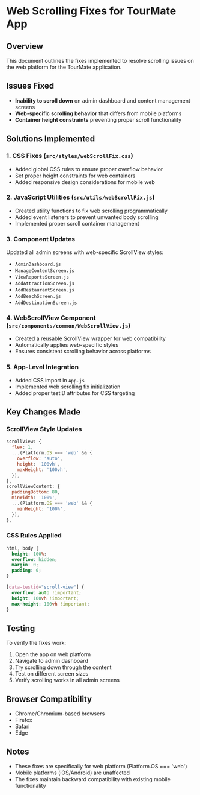 # Web Scrolling Fixes for TourMate App

## Overview
This document outlines the fixes implemented to resolve scrolling issues on the web platform for the TourMate application.

## Issues Fixed
- **Inability to scroll down** on admin dashboard and content management screens
- **Web-specific scrolling behavior** that differs from mobile platforms
- **Container height constraints** preventing proper scroll functionality

## Solutions Implemented

### 1. CSS Fixes (`src/styles/webScrollFix.css`)
- Added global CSS rules to ensure proper overflow behavior
- Set proper height constraints for web containers
- Added responsive design considerations for mobile web

### 2. JavaScript Utilities (`src/utils/webScrollFix.js`)
- Created utility functions to fix web scrolling programmatically
- Added event listeners to prevent unwanted body scrolling
- Implemented proper scroll container management

### 3. Component Updates
Updated all admin screens with web-specific ScrollView styles:
- `AdminDashboard.js`
- `ManageContentScreen.js`
- `ViewReportsScreen.js`
- `AddAttractionScreen.js`
- `AddRestaurantScreen.js`
- `AddBeachScreen.js`
- `AddDestinationScreen.js`

### 4. WebScrollView Component (`src/components/common/WebScrollView.js`)
- Created a reusable ScrollView wrapper for web compatibility
- Automatically applies web-specific styles
- Ensures consistent scrolling behavior across platforms

### 5. App-Level Integration
- Added CSS import in `App.js`
- Implemented web scrolling fix initialization
- Added proper testID attributes for CSS targeting

## Key Changes Made

### ScrollView Style Updates
```javascript
scrollView: {
  flex: 1,
  ...(Platform.OS === 'web' && {
    overflow: 'auto',
    height: '100vh',
    maxHeight: '100vh',
  }),
},
scrollViewContent: {
  paddingBottom: 80,
  minWidth: '100%',
  ...(Platform.OS === 'web' && {
    minHeight: '100%',
  }),
},
```

### CSS Rules Applied
```css
html, body {
  height: 100%;
  overflow: hidden;
  margin: 0;
  padding: 0;
}

[data-testid="scroll-view"] {
  overflow: auto !important;
  height: 100vh !important;
  max-height: 100vh !important;
}
```

## Testing
To verify the fixes work:
1. Open the app on web platform
2. Navigate to admin dashboard
3. Try scrolling down through the content
4. Test on different screen sizes
5. Verify scrolling works in all admin screens

## Browser Compatibility
- Chrome/Chromium-based browsers
- Firefox
- Safari
- Edge

## Notes
- These fixes are specifically for web platform (Platform.OS === 'web')
- Mobile platforms (iOS/Android) are unaffected
- The fixes maintain backward compatibility with existing mobile functionality
